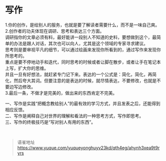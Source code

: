 # 写作
1.你的创作，是给别人的服务，也就是要了解读者需要什么，而不是一味自己爽。  
2.创作者的功夫体现在调研、思考和表达三个方面。  
调研指你的文章必须有料，最好能讲一段别人不知道的史料，要想做到这个，最简单的办法是跟人对话，其次也可以向人，尤其是这个领域的专家寻求建议。  
思考则是要审视平凡的细节，可以通过绘画来发现你所看到的，通过写作来发现你所思考的。  
重点是要不停地动手和迭代，同时思考的时候或者让脚在散步，或者让手在笔记本上写，扩大你的思维。  
并且一旦有好想法，就赶紧专门记下来。表达的一个公式是：简化，简化，再简化，然后夸大其词。但要注意的是表达的时候，就尽情表达，不要修改，也就是不要边写边修改。  
3.最后一条，不做才是完美的，做出来的东西肯定不完美。

一、写作是实践“把概念教给别人”的最有效的学习方式，并且发表之后，还能得到相应反馈。  
二、写作是阐释自己对世界的理解和看法的一种思考方式，写作即思考。  
三、写作的终极技巧是“写对别人有用的东西”。

<br>
  
> 语雀地址 https://www.yuque.com/yuqueyonghuyv23kd/qth4eg/ahynh3xea9t9ryrs